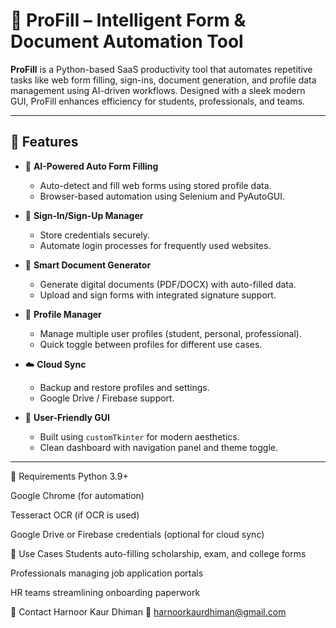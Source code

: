 # 🚀 ProFill – Intelligent Form & Document Automation Tool

**ProFill** is a Python-based SaaS productivity tool that automates repetitive tasks like web form filling, sign-ins, document generation, and profile data management using AI-driven workflows. Designed with a sleek modern GUI, ProFill enhances efficiency for students, professionals, and teams.

---

## 🌟 Features

- 🧠 **AI-Powered Auto Form Filling**
  - Auto-detect and fill web forms using stored profile data.
  - Browser-based automation using Selenium and PyAutoGUI.

- 🔐 **Sign-In/Sign-Up Manager**
  - Store credentials securely.
  - Automate login processes for frequently used websites.

- 📄 **Smart Document Generator**
  - Generate digital documents (PDF/DOCX) with auto-filled data.
  - Upload and sign forms with integrated signature support.

- 👤 **Profile Manager**
  - Manage multiple user profiles (student, personal, professional).
  - Quick toggle between profiles for different use cases.

- ☁️ **Cloud Sync**
  - Backup and restore profiles and settings.
  - Google Drive / Firebase support.

- 💬 **User-Friendly GUI**
  - Built using `customTkinter` for modern aesthetics.
  - Clean dashboard with navigation panel and theme toggle.

---

🧪 Requirements
Python 3.9+

Google Chrome (for automation)

Tesseract OCR (if OCR is used)

Google Drive or Firebase credentials (optional for cloud sync)

🧠 Use Cases
Students auto-filling scholarship, exam, and college forms

Professionals managing job application portals

HR teams streamlining onboarding paperwork



📧 Contact
Harnoor Kaur Dhiman
📧 harnoorkaurdhiman@gmail.com

